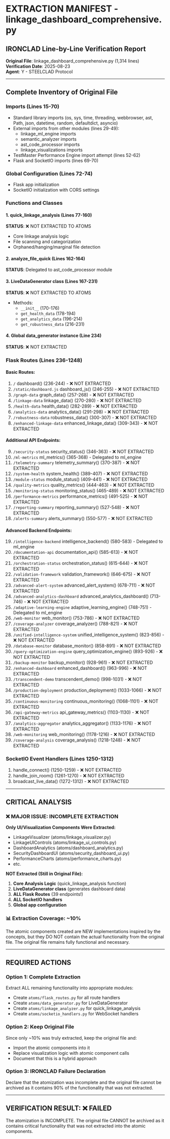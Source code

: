 # EXTRACTION MANIFEST - linkage_dashboard_comprehensive.py
## IRONCLAD Line-by-Line Verification Report

**Original File**: linkage_dashboard_comprehensive.py (1,314 lines)  
**Verification Date**: 2025-08-23  
**Agent**: Y - STEELCLAD Protocol  

---

## Complete Inventory of Original File

### Imports (Lines 15-70)
- Standard library imports (os, sys, time, threading, webbrowser, ast, Path, json, datetime, random, defaultdict, asyncio)
- External imports from other modules (lines 29-49):
  - linkage_ml_engine imports
  - semantic_analyzer imports  
  - ast_code_processor imports
  - linkage_visualizations imports
- TestMaster Performance Engine import attempt (lines 52-62)
- Flask and SocketIO imports (lines 69-70)

### Global Configuration (Lines 72-74)
- Flask app initialization
- SocketIO initialization with CORS settings

### Functions and Classes

#### 1. quick_linkage_analysis (Lines 77-160)
**STATUS**: ❌ NOT EXTRACTED TO ATOMS
- Core linkage analysis logic
- File scanning and categorization
- Orphaned/hanging/marginal file detection

#### 2. analyze_file_quick (Lines 162-164)
**STATUS**: Delegated to ast_code_processor module

#### 3. LiveDataGenerator class (Lines 167-231)
**STATUS**: ❌ NOT EXTRACTED TO ATOMS
- Methods:
  - `__init__` (170-176)
  - `get_health_data` (178-194)
  - `get_analytics_data` (196-214)
  - `get_robustness_data` (216-231)

#### 4. Global data_generator instance (Line 234)
**STATUS**: ❌ NOT EXTRACTED

### Flask Routes (Lines 236-1248)

#### Basic Routes:
1. `/` dashboard() (236-244) - ❌ NOT EXTRACTED
2. `/static/dashboard.js` dashboard_js() (246-255) - ❌ NOT EXTRACTED
3. `/graph-data` graph_data() (257-268) - ❌ NOT EXTRACTED
4. `/linkage-data` linkage_data() (270-280) - ❌ NOT EXTRACTED
5. `/health-data` health_data() (282-289) - ❌ NOT EXTRACTED
6. `/analytics-data` analytics_data() (291-298) - ❌ NOT EXTRACTED
7. `/robustness-data` robustness_data() (300-307) - ❌ NOT EXTRACTED
8. `/enhanced-linkage-data` enhanced_linkage_data() (309-343) - ❌ NOT EXTRACTED

#### Additional API Endpoints:
9. `/security-status` security_status() (346-363) - ❌ NOT EXTRACTED
10. `/ml-metrics` ml_metrics() (365-368) - Delegated to ml_engine
11. `/telemetry-summary` telemetry_summary() (370-387) - ❌ NOT EXTRACTED
12. `/system-health` system_health() (389-407) - ❌ NOT EXTRACTED
13. `/module-status` module_status() (409-441) - ❌ NOT EXTRACTED
14. `/quality-metrics` quality_metrics() (444-463) - ❌ NOT EXTRACTED
15. `/monitoring-status` monitoring_status() (465-489) - ❌ NOT EXTRACTED
16. `/performance-metrics` performance_metrics() (491-525) - ❌ NOT EXTRACTED
17. `/reporting-summary` reporting_summary() (527-548) - ❌ NOT EXTRACTED
18. `/alerts-summary` alerts_summary() (550-577) - ❌ NOT EXTRACTED

#### Advanced Backend Endpoints:
19. `/intelligence-backend` intelligence_backend() (580-583) - Delegated to ml_engine
20. `/documentation-api` documentation_api() (585-613) - ❌ NOT EXTRACTED
21. `/orchestration-status` orchestration_status() (615-644) - ❌ NOT EXTRACTED
22. `/validation-framework` validation_framework() (646-675) - ❌ NOT EXTRACTED
23. `/advanced-alert-system` advanced_alert_system() (678-711) - ❌ NOT EXTRACTED
24. `/advanced-analytics-dashboard` advanced_analytics_dashboard() (713-746) - ❌ NOT EXTRACTED
25. `/adaptive-learning-engine` adaptive_learning_engine() (748-751) - Delegated to ml_engine
26. `/web-monitor` web_monitor() (753-786) - ❌ NOT EXTRACTED
27. `/coverage-analyzer` coverage_analyzer() (788-821) - ❌ NOT EXTRACTED
28. `/unified-intelligence-system` unified_intelligence_system() (823-856) - ❌ NOT EXTRACTED
29. `/database-monitor` database_monitor() (858-891) - ❌ NOT EXTRACTED
30. `/query-optimization-engine` query_optimization_engine() (893-926) - ❌ NOT EXTRACTED
31. `/backup-monitor` backup_monitor() (928-961) - ❌ NOT EXTRACTED
32. `/enhanced-dashboard` enhanced_dashboard() (963-996) - ❌ NOT EXTRACTED
33. `/transcendent-demo` transcendent_demo() (998-1031) - ❌ NOT EXTRACTED
34. `/production-deployment` production_deployment() (1033-1066) - ❌ NOT EXTRACTED
35. `/continuous-monitoring` continuous_monitoring() (1068-1101) - ❌ NOT EXTRACTED
36. `/api-gateway-metrics` api_gateway_metrics() (1103-1130) - ❌ NOT EXTRACTED
37. `/analytics-aggregator` analytics_aggregator() (1133-1176) - ❌ NOT EXTRACTED
38. `/web-monitoring` web_monitoring() (1178-1216) - ❌ NOT EXTRACTED
39. `/coverage-analysis` coverage_analysis() (1218-1248) - ❌ NOT EXTRACTED

### SocketIO Event Handlers (Lines 1250-1312)
1. handle_connect() (1250-1259) - ❌ NOT EXTRACTED
2. handle_join_room() (1261-1270) - ❌ NOT EXTRACTED
3. broadcast_live_data() (1272-1312) - ❌ NOT EXTRACTED

---

## CRITICAL ANALYSIS

### ❌ MAJOR ISSUE: INCOMPLETE EXTRACTION

**Only UI/Visualization Components Were Extracted:**
- LinkageVisualizer (atoms/linkage_visualizer.py)
- LinkageUIControls (atoms/linkage_ui_controls.py)
- DashboardAnalytics (atoms/dashboard_analytics.py)
- SecurityDashboardUI (atoms/security_dashboard_ui.py)
- PerformanceCharts (atoms/performance_charts.py)
- etc.

**NOT Extracted (Still in Original File):**
1. **Core Analysis Logic** (quick_linkage_analysis function)
2. **LiveDataGenerator class** (generates dashboard data)
3. **ALL Flask Routes** (39 endpoints!)
4. **ALL SocketIO handlers**
5. **Global app configuration**

### 📊 Extraction Coverage: ~10%

The atomic components created are NEW implementations inspired by the concepts, but they DO NOT contain the actual functionality from the original file. The original file remains fully functional and necessary.

---

## REQUIRED ACTIONS

### Option 1: Complete Extraction
Extract ALL remaining functionality into appropriate modules:
- Create `atoms/flask_routes.py` for all route handlers
- Create `atoms/data_generator.py` for LiveDataGenerator
- Create `atoms/linkage_analyzer.py` for quick_linkage_analysis
- Create `atoms/socketio_handlers.py` for WebSocket handlers

### Option 2: Keep Original File
Since only ~10% was truly extracted, keep the original file and:
- Import the atomic components into it
- Replace visualization logic with atomic component calls
- Document that this is a hybrid approach

### Option 3: IRONCLAD Failure Declaration
Declare that the atomization was incomplete and the original file cannot be archived as it contains 90% of the functionality that was not extracted.

---

## VERIFICATION RESULT: ❌ FAILED

The atomization is INCOMPLETE. The original file CANNOT be archived as it contains critical functionality that was not extracted into the atomic components.